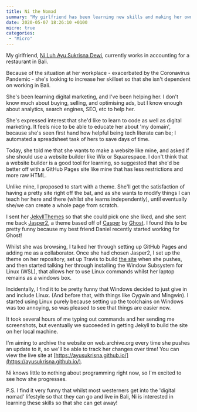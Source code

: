 ```yaml
---
title: Ni the Nomad
summary: "My girlfriend has been learning new skills and making her own website."
date: 2020-05-07 18:26:10 +0100
micro: true
categories:
 - "Micro"
---
```

My girlfriend, [Ni Luh Ayu Sukrisna Dewi](https://www.instagram.com/shinatakashi/), currently works in accounting for a restaurant in Bali.

Because of the situation at her workplace - exacerbated by the Coronavirus Pandemic - she's looking to increase her skillset so that she isn't dependent on working in Bali.

She's been learning digital marketing, and I've been helping her. I don't know much about buying, selling, and optimising ads, but I know enough about analytics, search engines, SEO, etc to help her.

She's expressed interest that she'd like to learn to code as well as digital marketing. It feels nice to be able to educate her about 'my domain', because she's seen first hand how helpful being tech literate can be; I automated a spreadsheet task of hers to save days of time.

Today, she told me that she wants to make a website like mine, and asked if she should use a website builder like Wix or Squarespace. I don't think that a website builder is a good tool for learning, so suggested that she'd be better off with a GitHub Pages site like mine that has less restrictions and more raw HTML.

Unlike mine, I proposed to start with a theme. She'll get the satisfaction of having a pretty site right off the bat, and as she wants to modify things I can teach her here and there (whilst she learns independently), until eventually she/we can create a whole page from scratch.

I sent her [JekyllThemes](http://jekyllthemes.org/) so that she could pick one she liked, and she sent me back [Jasper2](http://jekyllthemes.org/themes/jasper2/), a theme based off of [Casper](https://demo.ghost.io/) by [Ghost](https://ghost.org/). I found this to be pretty funny because my best friend Daniel recently started working for Ghost!

Whilst she was browsing, I talked her through setting up GitHub Pages and adding me as a collaborator. Once she had chosen Jasper2, I set up the theme on her repository, set up Travis to build [the site](https://ayusukrisna.github.io/) when she pushes, and then started talking her through installing the Window Subsystem for Linux (WSL), that allows her to use Linux commands whilst her laptop remains as a windows box.

Incidentally, I find it to be pretty funny that Windows decided to just give in and include Linux. (And before that, with things like Cygwin and Mingwin). I started using Linux purely because setting up the toolchains on Windows was too annoying, so was pleased to see that things are easier now.

It took several hours of me typing out commands and her sending me screenshots, but eventually we succeeded in getting Jekyll to build the site on her local machine.

I'm aiming to archive the website on web.archive.org every time she pushes an update to it, so we'll be able to track her changes over time! You can view the live site at [https://ayusukrisna.github.io/](https://ayusukrisna.github.io/).

Ni knows little to nothing about programming right now, so I'm excited to see how she progresses.

P.S. I find it very funny that whilst most westerners get into the 'digital nomad' lifestyle so that they can go and live in Bali, Ni is interested in learning these skills so that she can get away!


